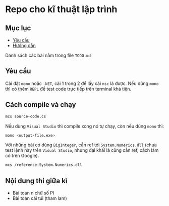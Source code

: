# Repo cho kĩ thuật lập trình

## Mục lục
- [Yêu cầu](#yêu-cầu)
- [Hướng dẫn](#cách-compile-và-chạy)

Danh sách các bài nằm trong file `TODO.md`

## Yêu cầu
Cài đặt `mono` hoặc `.NET`, cài 1 trong 2 để lấy cái `msc` là được. Nếu dùng `mono` thì có thêm `REPL` để test code trực tiếp trên terminal khá tiện.

## Cách compile và chạy
```sh
mcs source-code.cs
```

Nếu dùng `Visual Studio` thì compile xong nó tự chạy,  còn nếu dùng `mono` thì:

```sh
mono <output-file.exe>
```

Với những bài có dùng `BigInteger`, cần ref tới `System.Numerics.dll` (chưa test lệnh này trên `Visual Studio`, nhưng đại khái là cũng cần ref, cách làm có trên Google).

```sh
mcs /reference:System.Numerics.dll
```

## Nội dung thi giữa kì
- Bài toán n chữ số PI
- Bài toán cái túi (tham lam)
